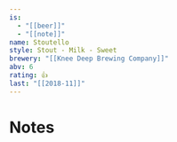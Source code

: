 ```yaml
---
is:
  - "[[beer]]"
  - "[[note]]"
name: Stoutello
style: Stout - Milk - Sweet
brewery: "[[Knee Deep Brewing Company]]"
abv: 6
rating: 👍
last: "[[2018-11]]"
---
```

# Notes

